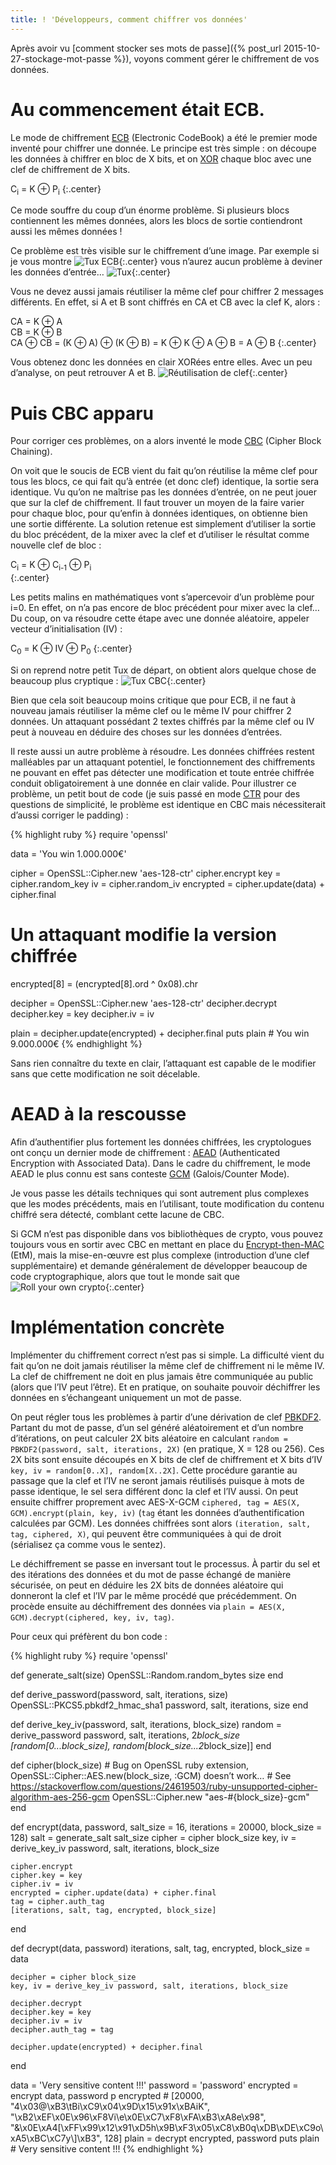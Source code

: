 ```yaml
---
title: ! 'Développeurs, comment chiffrer vos données' 
---
```


Après avoir vu [comment stocker ses mots de passe]({% post_url 2015-10-27-stockage-mot-passe %}), voyons comment gérer le chiffrement de vos données.

# Au commencement était ECB.

Le mode de chiffrement [ECB](https://fr.wikipedia.org/wiki/Mode_d'opération_(cryptographie)#Dictionnaire_de_codes_:_.C2.AB_Electronic_codebook_.C2.BB_.28ECB.29) (Electronic CodeBook) a été le premier mode inventé pour chiffrer une donnée.
Le principe est très simple : on découpe les données à chiffrer en bloc de X bits, et on [XOR](https://fr.wikipedia.org/wiki/Fonction_OU_exclusif) chaque bloc avec une clef de chiffrement de X bits.

C<sub>i</sub> = K ⊕ P<sub>i</sub>
{:.center}

Ce mode souffre du coup d’un énorme problème.
Si plusieurs blocs contiennent les mêmes données, alors les blocs de sortie contiendront aussi les mêmes données !

Ce problème est très visible sur le chiffrement d’une image.
Par exemple si je vous montre
![Tux ECB](/assets/images/20160303/ecb.png){:.center}
vous n’aurez aucun problème à deviner les données d’entrée…
![Tux](/assets/images/20160303/tux.png){:.center}

Vous ne devez aussi jamais réutiliser la même clef pour chiffrer 2 messages différents.
En effet, si A et B sont chiffrés en CA et CB avec la clef K, alors :

CA = K ⊕ A  
CB = K ⊕ B  
CA ⊕ CB = (K ⊕ A) ⊕ (K ⊕ B) = K ⊕ K ⊕ A ⊕ B = A ⊕ B
{:.center}

Vous obtenez donc les données en clair XORées entre elles.
Avec un peu d’analyse, on peut retrouver A et B.
![Réutilisation de clef](/assets/images/20160303/reusage.png){:.center}

# Puis CBC apparu

Pour corriger ces problèmes, on a alors inventé le mode [CBC](https://fr.wikipedia.org/wiki/Mode_d'opération_(cryptographie)#Encha.C3.AEnement_des_blocs_:_.C2.AB_Cipher_Block_Chaining_.C2.BB_.28CBC.29) (Cipher Block Chaining).

On voit que le soucis de ECB vient du fait qu’on réutilise la même clef pour tous les blocs, ce qui fait qu’à entrée (et donc clef) identique, la sortie sera identique.
Vu qu’on ne maîtrise pas les données d’entrée, on ne peut jouer que sur la clef de chiffrement.
Il faut trouver un moyen de la faire varier pour chaque bloc, pour qu’enfin à données identiques, on obtienne bien une sortie différente.
La solution retenue est simplement d’utiliser la sortie du bloc précédent, de la mixer avec la clef et d’utiliser le résultat comme nouvelle clef de bloc :

C<sub>i</sub> = K ⊕ C<sub>i-1</sub> ⊕ P<sub>i</sub>  
{:.center}

Les petits malins en mathématiques vont s’apercevoir d’un problème pour i=0.
En effet, on n’a pas encore de bloc précédent pour mixer avec la clef…
Du coup, on va résoudre cette étape avec une donnée aléatoire, appeler vecteur d’initialisation (IV) :

C<sub>0</sub> = K ⊕ IV ⊕ P<sub>0</sub>
{:.center}

Si on reprend notre petit Tux de départ, on obtient alors quelque chose de beaucoup plus cryptique :
![Tux CBC](/assets/images/20160303/cbc.png){:.center}

Bien que cela soit beaucoup moins critique que pour ECB, il ne faut à nouveau jamais réutiliser la même clef ou le même IV pour chiffrer 2 données.
Un attaquant possédant 2 textes chiffrés par la même clef ou IV peut à nouveau en déduire des choses sur les données d’entrées.

Il reste aussi un autre problème à résoudre.
Les données chiffrées restent malléables par un attaquant potentiel, le fonctionnement des chiffrements ne pouvant en effet pas détecter une modification et toute entrée chiffrée conduit obligatoirement à une donnée en clair valide.
Pour illustrer ce problème, un petit bout de code (je suis passé en mode [CTR](https://fr.wikipedia.org/wiki/Mode_d'opération_(cryptographie)#Chiffrement_bas.C3.A9_sur_un_compteur_:_.C2.AB_CounTeR_.C2.BB_.28CTR.29) pour des questions de simplicité, le problème est identique en CBC mais nécessiterait d’aussi corriger le padding) :

{% highlight ruby %}
require 'openssl'

data = 'You win 1.000.000€'

cipher = OpenSSL::Cipher.new 'aes-128-ctr'
cipher.encrypt
key = cipher.random_key
iv = cipher.random_iv
encrypted = cipher.update(data) + cipher.final

# Un attaquant modifie la version chiffrée
encrypted[8] = (encrypted[8].ord ^ 0x08).chr

decipher = OpenSSL::Cipher.new 'aes-128-ctr'
decipher.decrypt
decipher.key = key
decipher.iv = iv

plain = decipher.update(encrypted) + decipher.final
puts plain # You win 9.000.000€
{% endhighlight %}

Sans rien connaître du texte en clair, l’attaquant est capable de le modifier sans que cette modification ne soit décelable.
 
# AEAD à la rescousse

Afin d’authentifier plus fortement les données chiffrées, les cryptologues ont conçu un dernier mode de chiffrement : [AEAD](https://en.wikipedia.org/wiki/Authenticated_encryption) (Authenticated Encryption with Associated Data).
Dans le cadre du chiffrement, le mode AEAD le plus connu est sans conteste [GCM](https://en.wikipedia.org/wiki/Galois/Counter_Mode) (Galois/Counter Mode).

Je vous passe les détails techniques qui sont autrement plus complexes que les modes précédents, mais en l’utilisant, toute modification du contenu chiffré sera détecté, comblant cette lacune de CBC.

Si GCM n’est pas disponible dans vos bibliothèques de crypto, vous pouvez toujours vous en sortir avec CBC en mettant en place du [Encrypt-then-MAC](https://en.wikipedia.org/wiki/Authenticated_encryption#Encrypt-then-MAC_.28EtM.29) (EtM), mais la mise-en-œuvre est plus complexe (introduction d’une clef supplémentaire) et demande généralement de développer beaucoup de code cryptographique, alors que tout le monde sait que
![Roll your own crypto](/assets/images/20160303/own.png){:.center}

# Implémentation concrète 

Implémenter du chiffrement correct n’est pas si simple.
La difficulté vient du fait qu’on ne doit jamais réutiliser la même clef de chiffrement ni le même IV.
La clef de chiffrement ne doit en plus jamais être communiquée au public (alors que l’IV peut l’être).
Et en pratique, on souhaite pouvoir déchiffrer les données en s’échangeant uniquement un mot de passe.

On peut régler tous les problèmes à partir d’une dérivation de clef [PBKDF2](https://fr.wikipedia.org/wiki/PBKDF2).
Partant du mot de passe, d’un sel généré aléatoirement et d’un nombre d’itérations, on peut calculer 2X bits aléatoire en calculant `random = PBKDF2(password, salt, iterations, 2X)` (en pratique, X = 128 ou 256). 
Ces 2X bits sont ensuite découpés en X bits de clef de chiffrement et X bits d’IV `key, iv = random[0..X], random[X..2X]`.
Cette procédure garantie au passage que la clef et l’IV ne seront jamais réutilisés puisque à mots de passe identique, le sel sera différent donc la clef et l’IV aussi.
On peut ensuite chiffrer proprement avec AES-X-GCM `ciphered, tag = AES(X, GCM).encrypt(plain, key, iv)` (`tag` étant les données d’authentification calculées par GCM).
Les données chiffrées sont alors `(iteration, salt, tag, ciphered, X)`, qui peuvent être communiquées à qui de droit (sérialisez ça comme vous le sentez).

Le déchiffrement se passe en inversant tout le processus.
À partir du sel et des itérations des données et du mot de passe échangé de manière sécurisée, on peut en déduire les 2X bits de données aléatoire qui donneront la clef et l’IV par le même procédé que précédemment.
On procède ensuite au déchiffrement des données via `plain = AES(X, GCM).decrypt(ciphered, key, iv, tag)`.

Pour ceux qui préfèrent du bon code :

{% highlight ruby %}
require 'openssl'

def generate_salt(size)
	OpenSSL::Random.random_bytes size
end

def derive_password(password, salt, iterations, size)
	OpenSSL::PKCS5.pbkdf2_hmac_sha1 password, salt, iterations, size
end

def derive_key_iv(password, salt, iterations, block_size)
	random = derive_password password, salt, iterations, 2*block_size
	[random[0...block_size], random[block_size...2*block_size]]
end

def cipher(block_size)
	# Bug on OpenSSL ruby extension, OpenSSL::Cipher::AES.new(block_size, :GCM) doesn’t work…
	# See https://stackoverflow.com/questions/24619503/ruby-unsupported-cipher-algorithm-aes-256-gcm
	OpenSSL::Cipher.new "aes-#{block_size}-gcm"
end

def encrypt(data, password, salt_size = 16, iterations = 20000, block_size = 128)
	salt = generate_salt salt_size
	cipher = cipher block_size
	key, iv = derive_key_iv password, salt, iterations, block_size

	cipher.encrypt
	cipher.key = key
	cipher.iv = iv
	encrypted = cipher.update(data) + cipher.final
	tag = cipher.auth_tag
	[iterations, salt, tag, encrypted, block_size]
end

def decrypt(data, password)
	iterations, salt, tag, encrypted, block_size = data

	decipher = cipher block_size
	key, iv = derive_key_iv password, salt, iterations, block_size

	decipher.decrypt
	decipher.key = key
	decipher.iv = iv
	decipher.auth_tag = tag

	decipher.update(encrypted) + decipher.final
end

data = 'Very sensitive content !!!'
password = 'password'
encrypted = encrypt data, password
p encrypted # [20000, "4\x03@\xB3\tBi\xC9\x04\x9D\x15\x91x\xBAiK", "\xB2\xEF\x0E\x96\xF8Vi\e\x0E\xC7\xF8\xFA\xB3\xA8e\x98", "&\x0E\xA4[\xFF\x99\x12\x91\xD5h\x9B\xF3\x05\xC8\xB0q\xDB\xDE\xC9o\xA5\xBC\xC7y\\]\xB3", 128]
plain = decrypt encrypted, password
puts plain # Very sensitive content !!!
{% endhighlight %}
